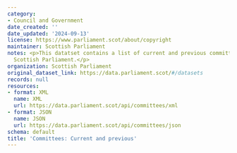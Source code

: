 ```yaml
---
category:
- Council and Government
date_created: ''
date_updated: '2024-09-13'
license: https://www.parliament.scot/about/copyright
maintainer: Scottish Parliament
notes: <p>This datatset contains a list of current and previous committees of the
  Scottish Parliament.</p>
organization: Scottish Parliament
original_dataset_link: https://data.parliament.scot/#/datasets
records: null
resources:
- format: XML
  name: XML
  url: https://data.parliament.scot/api/committees/xml
- format: JSON
  name: JSON
  url: https://data.parliament.scot/api/committees/json
schema: default
title: 'Committees: Current and previous'
---
```

